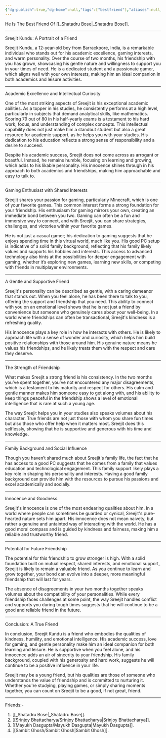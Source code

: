 ```yaml
---
{"dg-publish":true,"dg-home":null,"tags":["bestfriend"],"aliases":null,"name":"Sreejit Kundu","phone-number":null,"permalink":"/sreejit-kundu/sreejit-kundu/","dgPassFrontmatter":true}
---
```


He Is The Best Friend Of [[_Shatadru Bose\|_Shatadru Bose]].

---

Sreejit Kundu: A Portrait of a Friend

Sreejit Kundu, a 12-year-old boy from Barrackpore, India, is a remarkable individual who stands out for his academic excellence, gaming interests, and warm personality. Over the course of two months, his friendship with you has grown, showcasing his gentle nature and willingness to support you in your times of need. He is a dedicated student and a passionate gamer, which aligns well with your own interests, making him an ideal companion in both academics and leisure activities.

---

Academic Excellence and Intellectual Curiosity

One of the most striking aspects of Sreejit is his exceptional academic abilities. As a topper in his studies, he consistently performs at a high level, particularly in subjects that demand analytical skills, like mathematics. Scoring 79 out of 80 in his half-yearly exams is a testament to his hard work, focus, and understanding of complex concepts. This intellectual capability does not just make him a standout student but also a great resource for academic support, as he helps you with your studies. His dedication to his education reflects a strong sense of responsibility and a desire to succeed.

Despite his academic success, Sreejit does not come across as arrogant or boastful. Instead, he remains humble, focusing on learning and growing, which adds to his likable personality. His innocence shines through in his approach to both academics and friendships, making him approachable and easy to talk to.

---

Gaming Enthusiast with Shared Interests

Sreejit shares your passion for gaming, particularly Minecraft, which is one of your favorite games. This common interest forms a strong foundation for your friendship. His enthusiasm for gaming mirrors your own, creating an immediate bond between you two. Gaming can often be a fun and immersive way to connect, and with Sreejit, you can share strategies, challenges, and victories within your favorite games.

He is not just a casual gamer; his dedication to gaming suggests that he enjoys spending time in this virtual world, much like you. His good PC setup is indicative of a solid family background, reflecting that his family likely values and supports his hobbies and interests. This access to advanced technology also hints at the possibilities for deeper engagement with gaming, whether it’s exploring new games, learning new skills, or competing with friends in multiplayer environments.

---

A Gentle and Supportive Friend

Sreejit's personality can be described as gentle, with a caring demeanor that stands out. When you feel alone, he has been there to talk to you, offering the support and friendship that you need. This ability to connect with you on an emotional level shows that he is not just a friend by convenience but someone who genuinely cares about your well-being. In a world where friendships can often be transactional, Sreejit's kindness is a refreshing quality.

His innocence plays a key role in how he interacts with others. He is likely to approach life with a sense of wonder and curiosity, which helps him build positive relationships with those around him. His genuine nature means he values his friendships, and he likely treats them with the respect and care they deserve.

---

The Strength of Friendship

What makes Sreejit a strong friend is his consistency. In the two months you’ve spent together, you’ve not encountered any major disagreements, which is a testament to his maturity and respect for others. His calm and gentle manner makes him someone easy to get along with, and his ability to keep things peaceful in the friendship shows a level of emotional intelligence that is rare at such a young age.

The way Sreejit helps you in your studies also speaks volumes about his character. True friends are not just those with whom you share fun times but also those who offer help when it matters most. Sreejit does this selflessly, showing that he is supportive and generous with his time and knowledge.

---

Family Background and Social Influence

Though you haven’t shared much about Sreejit's family life, the fact that he has access to a good PC suggests that he comes from a family that values education and technological engagement. This family support likely plays a key role in shaping his personality and interests. Having a good family background can provide him with the resources to pursue his passions and excel academically and socially.

---

Innocence and Goodness

Sreejit's innocence is one of the most endearing qualities about him. In a world where people can sometimes be guarded or cynical, Sreejit's pure-hearted nature sets him apart. His innocence does not mean naivety, but rather a genuine and untainted way of interacting with the world. He has a good moral compass and is guided by kindness and fairness, making him a reliable and trustworthy friend.

---

Potential for Future Friendship

The potential for this friendship to grow stronger is high. With a solid foundation built on mutual respect, shared interests, and emotional support, Sreejit is likely to remain a valuable friend. As you continue to learn and grow together, your bond can evolve into a deeper, more meaningful friendship that will last for years.

The absence of disagreements in your two months together speaks volumes about the compatibility of your personalities. While every friendship faces challenges at some point, the way Sreejit handles conflict and supports you during tough times suggests that he will continue to be a good and reliable friend in the future.

---

Conclusion: A True Friend

In conclusion, Sreejit Kundu is a friend who embodies the qualities of kindness, humility, and emotional intelligence. His academic success, love for gaming, and gentle personality make him an ideal companion for both learning and leisure. He is supportive when you feel alone, and his innocence adds an air of sincerity to your friendship. His family background, coupled with his generosity and hard work, suggests he will continue to be a positive influence in your life.

Sreejit may be a young friend, but his qualities are those of someone who understands the value of friendship and is committed to nurturing it. Whether you're studying, playing games, or simply sharing moments together, you can count on Sreejit to be a good, if not great, friend.

---

Friends:-
1. [[_Shatadru Bose\|_Shatadru Bose]].
2. [[Srinjoy Bhattacharya/Srinjoy Bhattacharya\|Srinjoy Bhattacharya]].
3. [[Mayukh Dasgupta/Mayukh Dasgupta\|Mayukh Dasgupta]].
4. [[Sambit Ghosh/Sambit Ghosh\|Sambit Ghosh]].